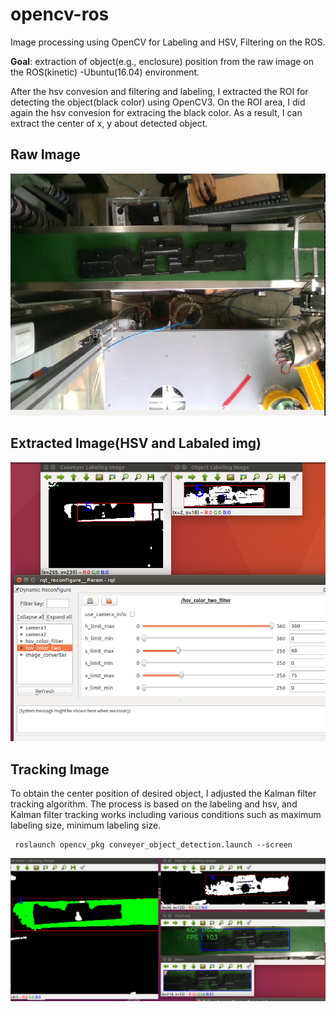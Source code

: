 # opencv-ros

Image processing using OpenCV for Labeling and HSV, Filtering on the ROS.

__Goal__: extraction of object(e.g., enclosure) position from the raw image on the ROS(kinetic) -Ubuntu(16.04) environment.

After the hsv convesion and filtering and labeling, I extracted the ROI for detecting the object(black color) using OpenCV3.
On the ROI area, I did again the hsv convesion for extracing the black color. 
As a result, I can extract the center of x, y about detected object.

## Raw Image

![HSV & Labeling](img/raw_img.png)


## Extracted Image(HSV and Labaled img)

![HSV & Labeling](img/result.png)



## Tracking Image

To obtain the center position of desired object, I adjusted the Kalman filter tracking algorithm. 
The process is based on the labeling and hsv, and Kalman filter tracking works including various conditions such as maximum labeling size, minimum labeling size.

<pre><code> roslaunch opencv_pkg conveyer_object_detection.launch --screen </code></pre>


![Tracking](img/tracking.png)

